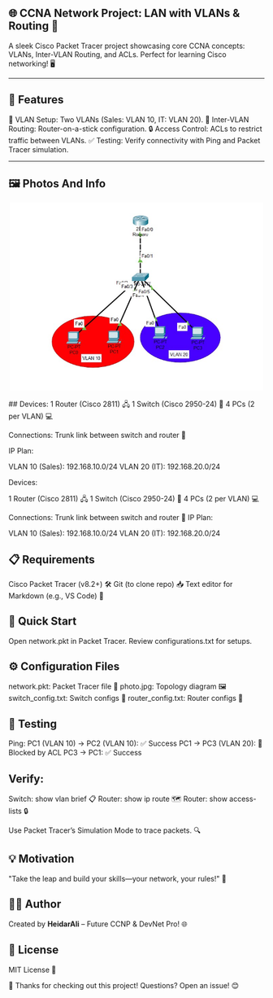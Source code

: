 ## 🌐 CCNA Network Project: LAN with VLANs & Routing 🚀
A sleek Cisco Packet Tracer project showcasing core CCNA concepts: VLANs, Inter-VLAN Routing, and ACLs. Perfect for learning Cisco networking! 🖥️

---

## 🎯 Features

🏢 VLAN Setup: Two VLANs (Sales: VLAN 10, IT: VLAN 20).
🔄 Inter-VLAN Routing: Router-on-a-stick configuration.
🔒 Access Control: ACLs to restrict traffic between VLANs.
✅ Testing: Verify connectivity with Ping and Packet Tracer simulation.

---

## 🖼️ Photos And Info
<p align="center">
  <img src="images/scale-lan.jpg" width="500" alt="Diagram" />
</p>
## Devices:
1 Router (Cisco 2811) 🖧
1 Switch (Cisco 2950-24) 🔌
4 PCs (2 per VLAN) 💻

Connections: Trunk link between switch and router 🌉

IP Plan:

VLAN 10 (Sales): 192.168.10.0/24
VLAN 20 (IT): 192.168.20.0/24

Devices:

1 Router (Cisco 2811) 🖧
1 Switch (Cisco 2950-24) 🔌
4 PCs (2 per VLAN) 💻

Connections: Trunk link between switch and router 🌉
IP Plan:

VLAN 10 (Sales): 192.168.10.0/24
VLAN 20 (IT): 192.168.20.0/24


## 📋 Requirements

Cisco Packet Tracer (v8.2+) 🛠️
Git (to clone repo) 📥
Text editor for Markdown (e.g., VS Code) 📝


## 🚀 Quick Start

Open network.pkt in Packet Tracer.
Review configurations.txt for setups.


## ⚙️ Configuration Files

network.pkt: Packet Tracer file 📂
photo.jpg: Topology diagram 🖼️
switch_config.txt: Switch configs 📜
router_config.txt: Router configs 📜


## 🧪 Testing

Ping:
PC1 (VLAN 10) → PC2 (VLAN 10): ✅ Success
PC1 → PC3 (VLAN 20): 🚫 Blocked by ACL
PC3 → PC1: ✅ Success


## Verify:
Switch: show vlan brief 📋
Router: show ip route 🗺️
Router: show access-lists 🔒


Use Packet Tracer’s Simulation Mode to trace packets. 🔍


## 💡 Motivation
"Take the leap and build your skills—your network, your rules!" 🌟

## 👨‍💻 Author
Created by **HeidarAli** – Future CCNP & DevNet Pro! 🌐

## 📜 License
MIT License 📄

🌟 Thanks for checking out this project! Questions? Open an issue! 😊
